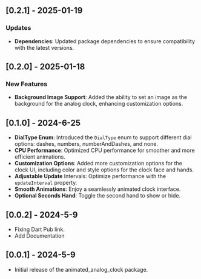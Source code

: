 ## [0.2.1] - 2025-01-19

### Updates
- **Dependencies**: Updated package dependencies to ensure compatibility with the latest versions.

## [0.2.0] - 2025-01-18

### New Features
- **Background Image Support**: Added the ability to set an image as the background for the analog clock, enhancing customization options.

## [0.1.0] - 2024-6-25

- **DialType Enum**: Introduced the `DialType` enum to support different dial options: dashes, numbers, numberAndDashes, and none.
- **CPU Performance**: Optimized CPU performance for smoother and more efficient animations.
- **Customization Options**: Added more customization options for the clock UI, including color and style options for the clock face and hands.
- **Adjustable Update** Intervals: Optimize performance with the `updateInterval` property.
- **Smooth Animations**: Enjoy a seamlessly animated clock interface.
- **Optional Seconds Hand**: Toggle the second hand to show or hide.

## [0.0.2] - 2024-5-9

- Fixing Dart Pub link.
- Add Documentation

## [0.0.1] - 2024-5-9

- Initial release of the animated_analog_clock package.
